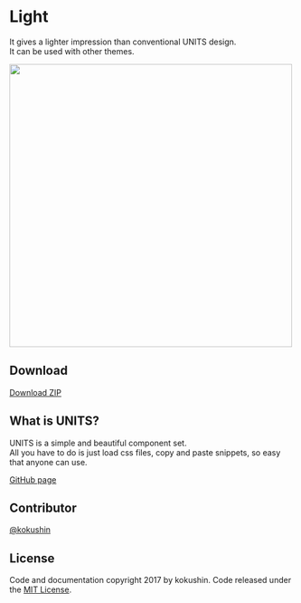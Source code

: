 # Light

It gives a lighter impression than conventional UNITS design. <br>It can be used with other themes.

<img src="https://unitscss.com//img/themes/light.png" width="500">

## Download

[Download ZIP](https://github.com/kokushin/unitscss-theme-light/archive/master.zip)

## What is UNITS?

UNITS is a simple and beautiful component set.   
All you have to do is just load css files, copy and paste snippets, so easy that anyone can use.

[GitHub page](https://github.com/kokushin/unitscss)

## Contributor

[@kokushin](https://github.com/kokushin)

## License

Code and documentation copyright 2017 by kokushin. Code released under the [MIT License](https://github.com/kokushin/units/blob/master/LICENSE).
